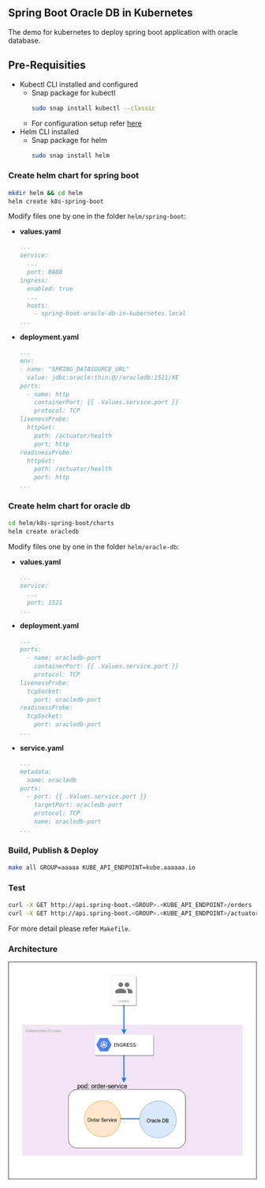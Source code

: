 Spring Boot Oracle DB in Kubernetes
---
The demo for kubernetes to deploy spring boot application with oracle database.

## Pre-Requisities
- Kubectl CLI installed and configured
  - Snap package for kubectl
    ```bash
    sudo snap install kubectl --classic
    ```  
  - For configuration setup refer [here](https://kubernetes.io/docs/tasks/tools/install-kubectl/#configure-kubectl)  
- Helm CLI installed
  - Snap package for helm
    ```bash
    sudo snap install helm
    ```

### Create helm chart for spring boot
```bash
mkdir helm && cd helm
helm create k8s-spring-boot
```
Modify files one by one in the folder `helm/spring-boot`:
- **values.yaml**
    ```yaml
    ...
    service:
      ...
      port: 8080    
    ingress:
      enabled: true
      ...    
      hosts:
        - spring-boot-oracle-db-in-kubernetes.local
    ...
    ```
- **deployment.yaml**
    ```yaml
    ...
    env:
    - name: "SPRING_DATASOURCE_URL"
      value: jdbc:oracle:thin:@//oracledb:1521/XE
    ports:
      - name: http
        containerPort: {{ .Values.service.port }}
        protocol: TCP
    livenessProbe:
      httpGet:
        path: /actuator/health
        port: http
    readinessProbe:
      httpGet:
        path: /actuator/health
        port: http
    ...
    ```

### Create helm chart for oracle db
```bash
cd helm/k8s-spring-boot/charts
helm create oracledb
```
Modify files one by one in the folder `helm/oracle-db`:
- **values.yaml**
    ```yaml
    ...
    service:
      ...
      port: 1521
    ...
    ```
- **deployment.yaml**
    ```yaml
    ...
    ports:
      - name: oracledb-port
        containerPort: {{ .Values.service.port }}
        protocol: TCP
    livenessProbe:
      tcpSocket:
        port: oracledb-port
    readinessProbe:
      tcpSocket:
        port: oracledb-port   
    ...
    ```
- **service.yaml**
    ```yaml
    ...
    metadata:
      name: oracledb
    ports:
      - port: {{ .Values.service.port }}
        targetPort: oracledb-port
        protocol: TCP
        name: oracledb-port
    ...
    ```
    
### Build, Publish & Deploy
```bash
make all GROUP=aaaaa KUBE_API_ENDPOINT=kube.aaaaaa.io
```

### Test
```bash
curl -X GET http://api.spring-boot.<GROUP>.<KUBE_API_ENDPOINT>/orders
curl -X GET http://api.spring-boot.<GROUP>.<KUBE_API_ENDPOINT>/actuator/health
```

For more detail please refer `Makefile`.

### Architecture
![Spring Boot Oracle DB in Kubernetes](docs/archx.png)
